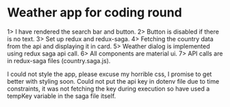 # Weather app for coding round

1> I have rendered the search bar and button.
2> Button is disabled if there is no text.
3> Set up redux and redux-saga.
4> Fetching the country data from the api and displaying it in card.
5> Weather dialog is implemented using redux saga api call.
6> All components are material ui.
7> API calls are in redux-saga files (country.saga.js).

I could not style the app, please excuse my horrible css, I promise to get better with styling soon. Could not put the api key in dotenv file due to time constraints, it was not fetching the key during execution so have used a tempKey variable in the saga file itself.

